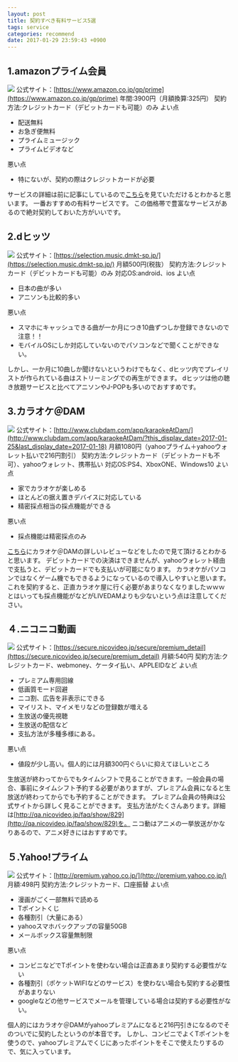 ```yaml
---
layout: post
title: 契約すべき有料サービス5選
tags: service
categories: recommend
date: 2017-01-29 23:59:43 +0900
---
```


1.amazonプライム会員
--------------

![](../../../../images/2017/01/amazon.png) 公式サイト：[https://www.amazon.co.jp/gp/prime](https://www.amazon.co.jp/gp/prime) 年間:3900円（月額換算:325円） 契約方法:クレジットカード（デビットカードも可能）のみ よい点

*   配送無料
*   お急ぎ便無料
*   プライムミュージック
*   プライムビデオなど

悪い点

*   特にないが、契約の際はクレジットカードが必要

サービスの詳細は前に記事にしているので[こちら](http://yoneyannet.com/amazon%E3%83%97%E3%83%A9%E3%82%A4%E3%83%A0%E3%81%AE%E3%83%A1%E3%83%AA%E3%83%83%E3%83%88/)を見ていただけるとわかると思います。 一番おすすめの有料サービスです。 この価格帯で豊富なサービスがあるので絶対契約しておいた方がいいです。

2.dヒッツ
------

![](../../../../images/2017/01/dhittsu.png) 公式サイト：[https://selection.music.dmkt-sp.jp/](https://selection.music.dmkt-sp.jp/) 月額500円(税抜） 契約方法:クレジットカード（デビットカードも可能）のみ 対応OS:android、ios よい点

*   日本の曲が多い
*   アニソンも比較的多い

悪い点

*   スマホにキャッシュできる曲が一か月につき10曲ずつしか登録できないので注意！！
*   モバイルOSにしか対応していないのでパソコンなどで聞くことができない。

しかし、一か月に10曲しか聞けないというわけでもなく、dヒッツ内でプレイリストが作られている曲はストリーミングでの再生ができます。 dヒッツは他の聴き放題サービスと比べてアニソンやJ-POPも多いのでおすすめです。

3.カラオケ＠DAM
----------

![](../../../../images/2017/01/karaoke-at-dam.png) 公式サイト：[http://www.clubdam.com/app/karaokeAtDam/](http://www.clubdam.com/app/karaokeAtDam/?this_display_date=2017-01-25&last_display_date=2017-01-18) 月額1080円（yahooプライム＋yahooウォレット払いで216円割引） 契約方法:クレジットカード（デビットカードも不可）、yahooウォレット、携帯払い 対応OS:PS4、XboxONE、Windows10 よい点

*   家でカラオケが楽しめる
*   ほとんどの据え置きデバイスに対応している
*   精密採点相当の採点機能ができる

悪い点

*   採点機能は精密採点のみ

[こちら](http://yoneyannet.com/%e5%ae%b6%e3%81%a7%e3%82%ab%e3%83%a9%e3%82%aa%e3%82%b1%e3%82%92%e6%a5%bd%e3%81%97%e3%82%80%ef%bc%88%e3%82%ab%e3%83%a9%e3%82%aa%e3%82%b1dam-for-windows10%ef%bc%89/)にカラオケ＠DAMの詳しいレビューなどをしたので見て頂けるとわかると思います。 デビットカードでの決済はできませんが、yahooウォレット経由で支払うと、デビットカードでも支払いが可能になります。 カラオケがパソコンではなくゲーム機でもできるようになっているので導入しやすいと思います。 これを契約すると、正直カラオケ屋に行く必要があまりなくなりましたｗｗｗ とはいっても採点機能がなどがLIVEDAMよりも少ないという点は注意してください。

４.ニコニコ動画
--------

![](../../../../images/2017/01/niconico.png) 公式サイト：[https://secure.nicovideo.jp/secure/premium_detail](https://secure.nicovideo.jp/secure/premium_detail) 月額:540円 契約方法:クレジットカード、webmoney、ケータイ払い、APPLEIDなど よい点

*   プレミアム専用回線
*   低画質モード回避
*   ニコ割、広告を非表示にできる
*   マイリスト、マイメモリなどの登録数が増える
*   生放送の優先視聴
*   生放送の配信など
*   支払方法が多種多様にある。

悪い点

*   値段が少し高い。個人的には月額300円ぐらいに抑えてほしいところ

生放送が終わってからでもタイムシフトで見ることができます。一般会員の場合、事前にタイムシフト予約する必要がありますが、プレミアム会員になると生放送が終わってからでも予約することができます。 プレミアム会員の特典は公式サイトから詳しく見ることができます。 支払方法がたくさんあります。詳細は[http://qa.nicovideo.jp/faq/show/829](http://qa.nicovideo.jp/faq/show/829)を。 ニコ動はアニメの一挙放送がかなりあるので、アニメ好きにはおすすめです。

５.Yahoo!プライム
------------

![](../../../../images/2017/01/yahoo-premium.png) 公式サイト：[http://premium.yahoo.co.jp/](http://premium.yahoo.co.jp/) 月額:498円 契約方法:クレジットカード、口座振替 よい点

*   漫画がごく一部無料で読める
*   Tポイントくじ
*   各種割引（大量にある）
*   yahooスマホバックアップの容量50GB
*   メールボックス容量無制限

悪い点

*   コンビニなどでTポイントを使わない場合は正直あまり契約する必要性がない
*   各種割引（ポケットWIFIなどのサービス）を使わない場合も契約する必要性があまりない
*   googleなどの他サービスでメールを管理している場合は契約する必要性がない。

個人的にはカラオケ＠DAMがyahooプレミアムになると216円引きになるのでそのついでに契約したというのが本音です。 しかし、コンビニでよくTポイントを使うので、yahooプレミアムでくじにあったポイントをそこで使えたりするので、気に入っています。
